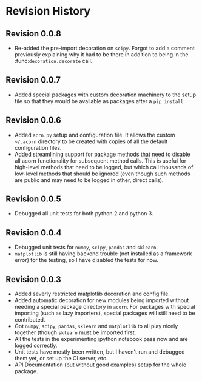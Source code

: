 # Revision History

## Revision 0.0.8

- Re-added the pre-import decoration on `scipy`. Forgot to add a comment previously explaining why it had to be there in addition to being in the :func:`decoration.decorate` call.

## Revision 0.0.7

- Added special packages with custom decoration machinery to the setup file so that they would be available as packages after a `pip install`.

## Revision 0.0.6

- Added `acrn.py` setup and configuration file. It allows the custom `~/.acorn` directory to be created with copies of all the default configuration files.
- Added streamlining support for package methods that need to disable all acorn functionality for subsequent method calls. This is useful for high-level methods that need to be logged, but which call thousands of low-level methods that should be ignored (even though such methods are public and may need to be logged in other, direct calls).

## Revision 0.0.5

- Debugged all unit tests for both python 2 and python 3.

## Revision 0.0.4

- Debugged unit tests for `numpy`, `scipy`, `pandas` and `sklearn`.
- `matplotlib` is still having backend trouble (not installed as a framework error) for the testing, so I have disabled the tests for now.

## Revision 0.0.3

- Added severly restricted matplotlib decoration and config file.
- Added automatic decoration for new modules being imported without needing a special package directory in `acorn`. For packages with special importing (such as lazy importers), special packages will still need to be contributed.
- Got `numpy`, `scipy`, `pandas`, `sklearn` and `matplotlib` to all play nicely together (though `sklearn` must be imported first.
- All the tests in the experimenting ipython notebook pass now and are logged correctly.
- Unit tests have mostly been written, but I haven't run and debugged them yet, or set up the CI server, etc.
- API Documentation (but without good examples) setup for the whole package.